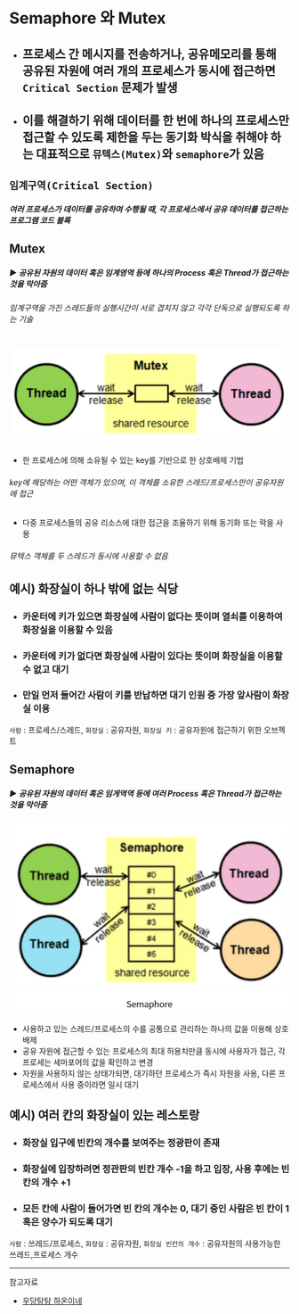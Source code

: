# Semaphore 와 Mutex
* ##  프로세스 간 메시지를 전송하거나, 공유메모리를 통해 공유된 자원에 여러 개의 프로세스가 동시에 접근하면 `Critical Section` 문제가 발생
* ## 이를 해결하기 위해 데이터를  한 번에 하나의 프로세스만 접근할 수 있도록 제한을 두는 동기화 박식을 취해야 하는 대표적으로 `뮤텍스(Mutex)`와 `semaphore`가 있음

## `임계구역(Critical Section)`
##### 여러 프로세스가 데이터를 공유하며 수행될 때, 각 프로세스에서 공유 데이터를 접근하는 프로그램 코드 블록

## Mutex
##### ▶ 공유된 자원의 데이터 혹은 임계영역 등에 하나의 Process 혹은 Thread가 접근하는 것을 막아줌
###### 임계구역을 가진 스레드들의 실행시간이 서로 겹치지 않고 각각 단독으로 실행되도록 하는 기술
![](./CS_IMG/Mutex.png)
* 한 프로세스에 의해 소유될 수 있는 key를 기반으로 한 상호배제 기법
###### key에 해당하는 어떤 객체가 있으며, 이 객체를 소유한 스레드/프로세스만이 공유자원에 접근
* 다중 프로세스들의 공유 리소스에 대한 접근을 조율하기 위해 동기화 또는 락을 사용
###### 뮤텍스 객체를 두 스레드가 동시에 사용할 수 없음

## 예시) 화장실이 하나 밖에 없는 식당
* ### 카운터에 키가 있으면 화장실에 사람이 없다는 뜻이며 열쇠를 이용하여 화장실을 이용할 수 있음
* ### 카운터에 키가 없다면 화장실에 사람이 있다는 뜻이며 화장실을 이용할 수 없고 대기
* ### 만일 먼저 들어간 사람이 키를 반납하면 대기 인원 중 가장 앞사람이 화장실 이용
`사람` : 프로세스/스레드, `화장실` : 공유자원, `화장실 키` : 공유자원에 접근하기 위한 오브젝트

## Semaphore
##### ▶ 공유된 자원의 데이터 혹은 임게역역 등에 여러 Process 혹은 Thread가 접근하는 것을 막아줌
![](./CS_IMG/Semaphore.png)
* 사용하고 있는 스레드/프로세스의 수를 공통으로 관리하는 하나의 값을 이용해 상호배제
* 공유 자원에 접근할 수 있는 프로세스의 최대 허용치만큼 동시에 사용자가 접근, 각 프로세는 세마포어의 값을 확인하고 변경
* 자원을 사용하지 않는 상태가되면, 대기하던 프로세스가 즉시 자원을 사용, 다른 프로세스에서 사용 중이라면 일시 대기

## 예시) 여러 칸의 화장실이 있는 레스토랑
* ### 화장실 입구에 빈칸의 개수를 보여주는 정광판이 존재
* ### 화장실에 입장하려면 정관판의 빈칸 개수 -1을 하고 입장, 사용 후에는 빈칸의 개수 +1
* ### 모든 칸에 사람이 들어가면 빈 칸의 개수는 0, 대기 중인 사람은 빈 칸이 1 혹은 양수가 되도록 대기
`사람` : 쓰레드/프로세스, `화장실` : 공유자원, `화장실 빈칸의 개수` : 공유자원의 사용가능한 쓰레드,프로세스 개수

<hr/>

참고자료
* [우당탕탕 하온이네](https://heeonii.tistory.com/14)